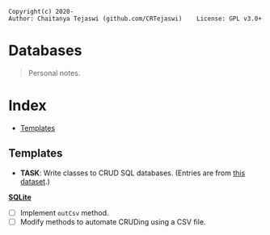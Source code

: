 ﻿    Copyright(c) 2020-
    Author: Chaitanya Tejaswi (github.com/CRTejaswi)    License: GPL v3.0+

# Databases
> Personal notes.

# Index

- [Templates](#templates)

## Templates

- __TASK__: Write classes to CRUD SQL databases. (Entries are from [this dataset](https://crtejaswi.github.io/API/latex1.json).)

[__SQLite__](resources/SQLite.py) <br>

- [ ] Implement `outCsv` method.
- [ ] Modify methods to automate CRUDing using a CSV file.

